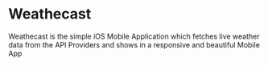 # Weathecast

Weathecast is the simple iOS Mobile Application which fetches live weather data from the API Providers and shows in a responsive and beautiful Mobile App
